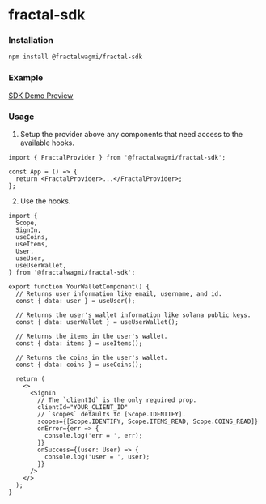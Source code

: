 # fractal-sdk

### Installation

```sh
npm install @fractalwagmi/fractal-sdk
```

### Example

[SDK Demo Preview](https://sdk-demo.fractalpreview.com/)

### Usage

1. Setup the provider above any components that need access to the available
   hooks.

```tsx
import { FractalProvider } from '@fractalwagmi/fractal-sdk';

const App = () => {
  return <FractalProvider>...</FractalProvider>;
};
```

2. Use the hooks.

```tsx
import {
  Scope,
  SignIn,
  useCoins,
  useItems,
  User,
  useUser,
  useUserWallet,
} from '@fractalwagmi/fractal-sdk';

export function YourWalletComponent() {
  // Returns user information like email, username, and id.
  const { data: user } = useUser();

  // Returns the user's wallet information like solana public keys.
  const { data: userWallet } = useUserWallet();

  // Returns the items in the user's wallet.
  const { data: items } = useItems();

  // Returns the coins in the user's wallet.
  const { data: coins } = useCoins();

  return (
    <>
      <SignIn
        // The `clientId` is the only required prop.
        clientId="YOUR_CLIENT_ID"
        // `scopes` defaults to [Scope.IDENTIFY].
        scopes={[Scope.IDENTIFY, Scope.ITEMS_READ, Scope.COINS_READ]}
        onError={err => {
          console.log('err = ', err);
        }}
        onSuccess={(user: User) => {
          console.log('user = ', user);
        }}
      />
    </>
  );
}
```
